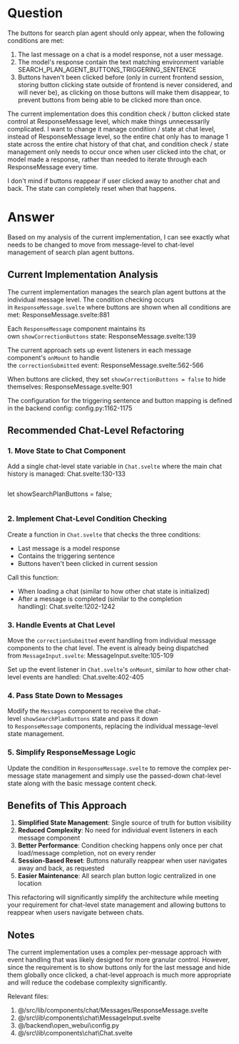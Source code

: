 # Question
The buttons for search plan agent should only appear, when the following conditions are met: 
1. The last message on a chat is a model response, not a user message. 
2. The model's response contain the text matching environment variable SEARCH_PLAN_AGENT_BUTTONS_TRIGGERING_SENTENCE 
3. Buttons haven't been clicked before (only in current frontend session, storing button clicking state outside of frontend is never considered, and will never be), as clicking on those buttons will make them disappear, to prevent buttons from being able to be clicked more than once. 

The current implementation does this condition check / button clicked state control at ResponseMessage level, which make things unnecessarily complicated. I want to change it manage condition / state at chat level, instead of ResponseMessage level, so the entire chat only has to manage 1 state across the entire chat history of that chat, and condition check / state management only needs to occur once when user clicked into the chat, or model made a response, rather than needed to iterate through each ResponseMessage every time. 

I don't mind if buttons reappear if user clicked away to another chat and back. The state can completely reset when that happens.
# Answer
Based on my analysis of the current implementation, I can see exactly what needs to be changed to move from message-level to chat-level management of search plan agent buttons.

Current Implementation Analysis
-------------------------------

The current implementation manages the search plan agent buttons at the individual message level. The condition checking occurs in `ResponseMessage.svelte` where buttons are shown when all conditions are met: ResponseMessage.svelte:881

Each `ResponseMessage` component maintains its own `showCorrectionButtons` state: ResponseMessage.svelte:139

The current approach sets up event listeners in each message component's `onMount` to handle the `correctionSubmitted` event: ResponseMessage.svelte:562-566

When buttons are clicked, they set `showCorrectionButtons = false` to hide themselves: ResponseMessage.svelte:901

The configuration for the triggering sentence and button mapping is defined in the backend config: config.py:1162-1175

Recommended Chat-Level Refactoring
----------------------------------

### 1\. Move State to Chat Component

Add a single chat-level state variable in `Chat.svelte` where the main chat history is managed: Chat.svelte:130-133

```

```
let showSearchPlanButtons = false;
```

```

### 2\. Implement Chat-Level Condition Checking

Create a function in `Chat.svelte` that checks the three conditions:

-   Last message is a model response
-   Contains the triggering sentence
-   Buttons haven't been clicked in current session

Call this function:

-   When loading a chat (similar to how other chat state is initialized)
-   After a message is completed (similar to the completion handling): Chat.svelte:1202-1242

### 3\. Handle Events at Chat Level

Move the `correctionSubmitted` event handling from individual message components to the chat level. The event is already being dispatched from `MessageInput.svelte`: MessageInput.svelte:105-109

Set up the event listener in `Chat.svelte`'s `onMount`, similar to how other chat-level events are handled: Chat.svelte:402-405

### 4\. Pass State Down to Messages

Modify the `Messages` component to receive the chat-level `showSearchPlanButtons` state and pass it down to `ResponseMessage` components, replacing the individual message-level state management.

### 5\. Simplify ResponseMessage Logic

Update the condition in `ResponseMessage.svelte` to remove the complex per-message state management and simply use the passed-down chat-level state along with the basic message content check.

Benefits of This Approach
-------------------------

1.  **Simplified State Management**: Single source of truth for button visibility
2.  **Reduced Complexity**: No need for individual event listeners in each message component
3.  **Better Performance**: Condition checking happens only once per chat load/message completion, not on every render
4.  **Session-Based Reset**: Buttons naturally reappear when user navigates away and back, as requested
5.  **Easier Maintenance**: All search plan button logic centralized in one location

This refactoring will significantly simplify the architecture while meeting your requirement for chat-level state management and allowing buttons to reappear when users navigate between chats.

Notes
-----

The current implementation uses a complex per-message approach with event handling that was likely designed for more granular control. However, since the requirement is to show buttons only for the last message and hide them globally once clicked, a chat-level approach is much more appropriate and will reduce the codebase complexity significantly.

Relevant files:
1. @/src/lib/components/chat/Messages/ResponseMessage.svelte 
2. @/src\lib\components\chat\MessageInput.svelte 
3. @/backend\open_webui\config.py
4. @/src\lib\components\chat\Chat.svelte